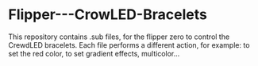 # Flipper---CrowLED-Bracelets
This repository contains .sub files, for the flipper zero to control the CrewdLED bracelets. Each file performs a different action, for example: to set the red color, to set gradient effects, multicolor...
